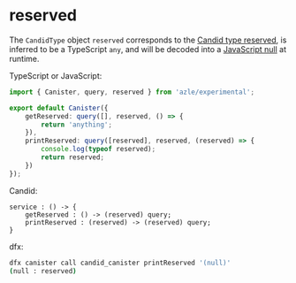 # reserved

The `CandidType` object `reserved` corresponds to the [Candid type reserved](https://internetcomputer.org/docs/current/references/candid-ref#type-reserved), is inferred to be a TypeScript `any`, and will be decoded into a [JavaScript null](https://developer.mozilla.org/en-US/docs/Web/JavaScript/Reference/Operators/null) at runtime.

TypeScript or JavaScript:

```typescript
import { Canister, query, reserved } from 'azle/experimental';

export default Canister({
    getReserved: query([], reserved, () => {
        return 'anything';
    }),
    printReserved: query([reserved], reserved, (reserved) => {
        console.log(typeof reserved);
        return reserved;
    })
});
```

Candid:

```
service : () -> {
    getReserved : () -> (reserved) query;
    printReserved : (reserved) -> (reserved) query;
}
```

dfx:

```bash
dfx canister call candid_canister printReserved '(null)'
(null : reserved)
```
